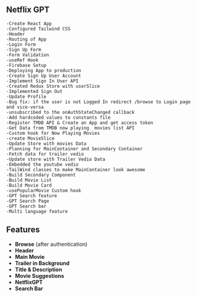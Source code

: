 ## Netflix GPT

    -Create React App
    -Configured Tailwind CSS
    -Header
    -Routing of App
    -Login Form
    -Sign Up Form
    -Form Validation 
    -useRef Hook
    -Firebase Setup
    -Deploying App to production
    -Create Sign Up User Account
    -Implement Sign In User API
    -Created Redux Store with userSlice
    -Implemented Sign Out
    -Update Profile
    -Bug fix: if the user is not Logged In redirect /browse to Login page and vice-versa
    -unsubscribed to the onAuthStateChanged callback
    -Add hardcoded values to constants file
    -Register TMDB API & Create an App and get access token
    -Get Data from TMDB now playing  movies list API
    -Custom hook for Now Playing Movies
    -create MovieSlice
    -Update Store with movies Data
    -Planning for MainContainer and Secondary Container
    -Fetch data for trailer vedio
    -Update store with Trailer Vedio Data
    -Embedded the youtube vedio
    -TailWind classes to make MainContainer look awesome
    -Build Secondary Component
    -Build Movie List
    -Build Movie Card
    -usePopularMovie Custom hook
    -GPT Search feature
    -GPT Search Page
    -GPT Search bar
    -Multi language feature

## Features

- **Browse** (after authentication)
- **Header**
- **Main Movie**
- **Trailer in Background**
- **Title & Description**
- **Movie Suggestions**
- **NetflixGPT**
- **Search Bar**

